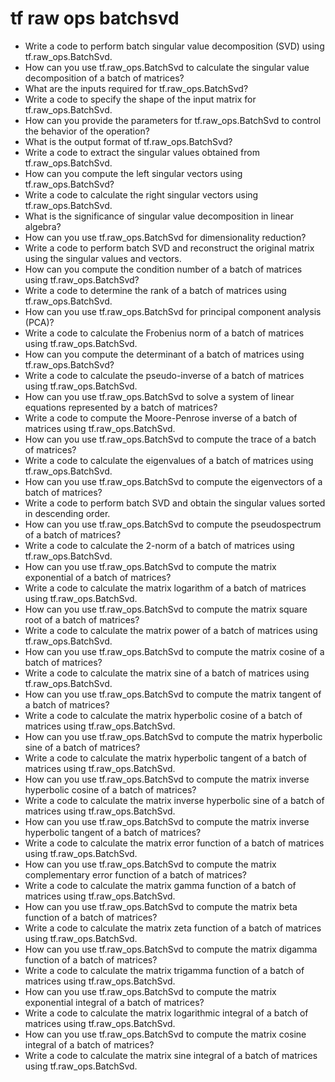 # tf raw ops batchsvd

- Write a code to perform batch singular value decomposition (SVD) using tf.raw_ops.BatchSvd.
- How can you use tf.raw_ops.BatchSvd to calculate the singular value decomposition of a batch of matrices?
- What are the inputs required for tf.raw_ops.BatchSvd?
- Write a code to specify the shape of the input matrix for tf.raw_ops.BatchSvd.
- How can you provide the parameters for tf.raw_ops.BatchSvd to control the behavior of the operation?
- What is the output format of tf.raw_ops.BatchSvd?
- Write a code to extract the singular values obtained from tf.raw_ops.BatchSvd.
- How can you compute the left singular vectors using tf.raw_ops.BatchSvd?
- Write a code to calculate the right singular vectors using tf.raw_ops.BatchSvd.
- What is the significance of singular value decomposition in linear algebra?
- How can you use tf.raw_ops.BatchSvd for dimensionality reduction?
- Write a code to perform batch SVD and reconstruct the original matrix using the singular values and vectors.
- How can you compute the condition number of a batch of matrices using tf.raw_ops.BatchSvd?
- Write a code to determine the rank of a batch of matrices using tf.raw_ops.BatchSvd.
- How can you use tf.raw_ops.BatchSvd for principal component analysis (PCA)?
- Write a code to calculate the Frobenius norm of a batch of matrices using tf.raw_ops.BatchSvd.
- How can you compute the determinant of a batch of matrices using tf.raw_ops.BatchSvd?
- Write a code to calculate the pseudo-inverse of a batch of matrices using tf.raw_ops.BatchSvd.
- How can you use tf.raw_ops.BatchSvd to solve a system of linear equations represented by a batch of matrices?
- Write a code to compute the Moore-Penrose inverse of a batch of matrices using tf.raw_ops.BatchSvd.
- How can you use tf.raw_ops.BatchSvd to compute the trace of a batch of matrices?
- Write a code to calculate the eigenvalues of a batch of matrices using tf.raw_ops.BatchSvd.
- How can you use tf.raw_ops.BatchSvd to compute the eigenvectors of a batch of matrices?
- Write a code to perform batch SVD and obtain the singular values sorted in descending order.
- How can you use tf.raw_ops.BatchSvd to compute the pseudospectrum of a batch of matrices?
- Write a code to calculate the 2-norm of a batch of matrices using tf.raw_ops.BatchSvd.
- How can you use tf.raw_ops.BatchSvd to compute the matrix exponential of a batch of matrices?
- Write a code to calculate the matrix logarithm of a batch of matrices using tf.raw_ops.BatchSvd.
- How can you use tf.raw_ops.BatchSvd to compute the matrix square root of a batch of matrices?
- Write a code to calculate the matrix power of a batch of matrices using tf.raw_ops.BatchSvd.
- How can you use tf.raw_ops.BatchSvd to compute the matrix cosine of a batch of matrices?
- Write a code to calculate the matrix sine of a batch of matrices using tf.raw_ops.BatchSvd.
- How can you use tf.raw_ops.BatchSvd to compute the matrix tangent of a batch of matrices?
- Write a code to calculate the matrix hyperbolic cosine of a batch of matrices using tf.raw_ops.BatchSvd.
- How can you use tf.raw_ops.BatchSvd to compute the matrix hyperbolic sine of a batch of matrices?
- Write a code to calculate the matrix hyperbolic tangent of a batch of matrices using tf.raw_ops.BatchSvd.
- How can you use tf.raw_ops.BatchSvd to compute the matrix inverse hyperbolic cosine of a batch of matrices?
- Write a code to calculate the matrix inverse hyperbolic sine of a batch of matrices using tf.raw_ops.BatchSvd.
- How can you use tf.raw_ops.BatchSvd to compute the matrix inverse hyperbolic tangent of a batch of matrices?
- Write a code to calculate the matrix error function of a batch of matrices using tf.raw_ops.BatchSvd.
- How can you use tf.raw_ops.BatchSvd to compute the matrix complementary error function of a batch of matrices?
- Write a code to calculate the matrix gamma function of a batch of matrices using tf.raw_ops.BatchSvd.
- How can you use tf.raw_ops.BatchSvd to compute the matrix beta function of a batch of matrices?
- Write a code to calculate the matrix zeta function of a batch of matrices using tf.raw_ops.BatchSvd.
- How can you use tf.raw_ops.BatchSvd to compute the matrix digamma function of a batch of matrices?
- Write a code to calculate the matrix trigamma function of a batch of matrices using tf.raw_ops.BatchSvd.
- How can you use tf.raw_ops.BatchSvd to compute the matrix exponential integral of a batch of matrices?
- Write a code to calculate the matrix logarithmic integral of a batch of matrices using tf.raw_ops.BatchSvd.
- How can you use tf.raw_ops.BatchSvd to compute the matrix cosine integral of a batch of matrices?
- Write a code to calculate the matrix sine integral of a batch of matrices using tf.raw_ops.BatchSvd.
